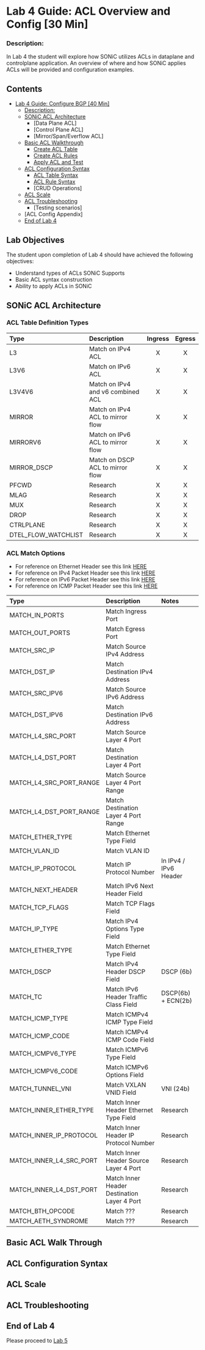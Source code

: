 # Lab 4 Guide: ACL Overview and Config [30 Min]


### Description: 
In Lab 4 the student will explore how SONiC utilizes ACLs in dataplane and controlplane application. An overview of where and how SONiC applies ACLs will be provided and configuration examples.

## Contents
- [Lab 4 Guide: Configure BGP \[40 Min\]](#lab-4-guide:-acl-overview-and-config-30-min)
    - [Description:](#description)
    - [SONiC ACL Architecture](#sonic-acl-architecture)
      - [Data Plane ACL]
      - [Control Plane ACL]
      - [Mirror/Span/Everflow ACL]
    - [Basic ACL Walkthrough](#basic-acl-walk-through)
        - [Create ACL Table](#create-acl-table)
        - [Create ACL Rules](#create-acl-rules)
        - [Apply ACL and Test](#apply-acl-and-test)
    - [ACL Configuration Syntax](#acl-configuration-syntax)
      - [ACL Table Syntax](#acl-table-syntax)
      - [ACL Rule Syntax](#acl-rule-syntax)
      - [CRUD Operations]
    - [ACL Scale](#acl-scale)
    - [ACL Troubleshooting](#acl-troubleshooting)
      - [Testing scenarios]
    - [ACL Config Appendix]
  - [End of Lab 4](#end-of-lab-4)
  
## Lab Objectives
The student upon completion of Lab 4 should have achieved the following objectives:

* Understand types of ACLs SONiC Supports
* Basic ACL syntax construction
* Ability to apply ACLs in SONiC

## SONiC ACL Architecture

### ACL Table Definition Types


| Type                | Description                       | Ingress | Egress  | 
|:--------------------|:----------------------------------|:-------:|:-------:|
| L3                  | Match on IPv4 ACL                 | X       | X       |
| L3V6                | Match on IPv6 ACL                 | X       | X       |
| L3V4V6              | Match on IPv4 and v6 combined ACL | X       | X       |
| MIRROR              | Match on IPv4 ACL to mirror flow  | X       | X       |
| MIRRORV6            | Match on IPv6 ACL to mirror flow  | X       | X       |
| MIRROR_DSCP         | Match on DSCP ACL to mirror flow  | X       | X       |
| PFCWD               | Research                          | X       | X       |
| MLAG                | Research                          | X       | X       |
| MUX                 | Research                          | X       | X       |
| DROP                | Research                          | X       | X       |
| CTRLPLANE           | Research                          | X       | X       |
| DTEL_FLOW_WATCHLIST | Research                          | X       | X       |

### ACL Match Options

- For reference on Ethernet Header see this link [HERE](https://en.wikipedia.org/wiki/Ethernet_frame)
- For reference on IPv4 Packet Header see this link [HERE](https://en.wikipedia.org/wiki/Internet_Protocol_version_4#Header)
- For reference on IPv6 Packet Header see this link [HERE](https://en.wikipedia.org/wiki/IPv6#IPv6_packets)
- For reference on ICMP Packet Header see this link [HERE](https://en.wikipedia.org/wiki/Ping_(networking_utility)#ICMP_packet)

| Type                     | Description                                | Notes                 | 
|:-------------------------|:-------------------------------------------|:----------------------|
| MATCH_IN_PORTS           | Match Ingress Port                         |                       |
| MATCH_OUT_PORTS          | Match Egress Port                          |                       |
| MATCH_SRC_IP             | Match Source IPv4 Address                  |                       |
| MATCH_DST_IP             | Match Destination IPv4 Address             |                       |
| MATCH_SRC_IPV6           | Match Source IPv6 Address                  |                       |
| MATCH_DST_IPV6           | Match Destination IPv6 Address             |                       |
| MATCH_L4_SRC_PORT        | Match Source Layer 4 Port                  |                       |
| MATCH_L4_DST_PORT        | Match Destination Layer 4 Port             |                       |
| MATCH_L4_SRC_PORT_RANGE  | Match Source Layer 4 Port Range            |                       |
| MATCH_L4_DST_PORT_RANGE  | Match Destination Layer 4 Port Range       |                       |
| MATCH_ETHER_TYPE         | Match Ethernet Type Field                  |                       |
| MATCH_VLAN_ID            | Match VLAN ID                              |                       |
| MATCH_IP_PROTOCOL        | Match IP Protocol Number                   | In IPv4 / IPv6 Header |
| MATCH_NEXT_HEADER        | Match IPv6 Next Header Field               |                       |
| MATCH_TCP_FLAGS          | Match TCP Flags Field                      |                       |
| MATCH_IP_TYPE            | Match IPv4 Options Type Field              |                       |
| MATCH_ETHER_TYPE         | Match Ethernet Type Field                  |                       |
| MATCH_DSCP               | Match IPv4 Header DSCP Field               | DSCP (6b)             |
| MATCH_TC                 | Match IPv6 Header Traffic Class Field      | DSCP(6b) + ECN(2b)    |
| MATCH_ICMP_TYPE          | Match ICMPv4 ICMP Type Field               |                       |
| MATCH_ICMP_CODE          | Match ICMPv4 ICMP Code Field               |                       |
| MATCH_ICMPV6_TYPE        | Match ICMPv6 Type Field                    |                       |
| MATCH_ICMPV6_CODE        | Match ICMPv6 Options Field                 |                       |
| MATCH_TUNNEL_VNI         | Match VXLAN VNID Field                     | VNI (24b)             |
| MATCH_INNER_ETHER_TYPE   | Match Inner Header Ethernet Type Field     | Research              |
| MATCH_INNER_IP_PROTOCOL  | Match Inner Header IP Protocol Number      | Research              |
| MATCH_INNER_L4_SRC_PORT  | Match Inner Header Source Layer 4 Port     | Research              |
| MATCH_INNER_L4_DST_PORT  | Match Inner Header Destination Layer 4 Port| Research              |
| MATCH_BTH_OPCODE         | Match ???                                  | Research              |
| MATCH_AETH_SYNDROME      | Match ???                                  | Research              |


## Basic ACL Walk Through


## ACL Configuration Syntax

## ACL Scale

## ACL Troubleshooting


## End of Lab 4
Please proceed to [Lab 5](https://github.com/scurvy-dog/sonic-dcloud/blob/main/1-Intro_to_SONiC_Lab/lab_5/lab_5-guide.md)
